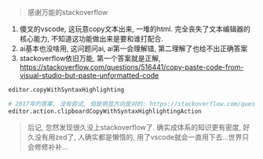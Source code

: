> 感谢万能的stackoverflow

1. 傻叉的vscode, 这玩意copy文本出来, 一堆的html. 完全丧失了文本编辑器的核心能力, 不知道这功能做出来是要和谁打配合.
2. ai基本也没啥用, 这问题问ai, ai第一会理解错, 第二理解了也给不出正确答案
3. stackoverflow依旧万能, 第一个答案就是正解, https://stackoverflow.com/questions/516441/copy-paste-code-from-visual-studio-but-paste-unformatted-code

```sh
editor.copyWithSyntaxHighlighting

# 2017年的答案, 没有尝试, 但是明显方向是对的: https://stackoverflow.com/questions/35660927/how-to-copy-formatted-code-to-clipboard-in-vs-code
editor.action.clipboardCopyWithSyntaxHighlightingAction
```



> 后记, 忽然发现很久没上stackoverflow了. 确实成体系的知识更有密度, 好久没有用zed了, 人确实都是懒惰的, 用了vscode就会一直用下去...世界只会修修补补...

